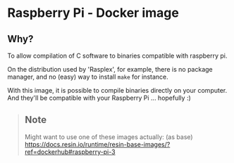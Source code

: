 # Raspberry Pi - Docker image

## Why? 

To allow compilation of C software to binaries compatible with raspberry pi.

On the distribution used by 'Rasplex', for example, there is no package manager,
and no (easy) way to install `make` for instance.

With this image, it is possible to compile binaries directly on your computer.
And they'll be compatible with your Raspberry Pi ... hopefully :)

> ## Note
> 
> Might want to use one of these images actually: (as base)
> https://docs.resin.io/runtime/resin-base-images/?ref=dockerhub#raspberry-pi-3
>
